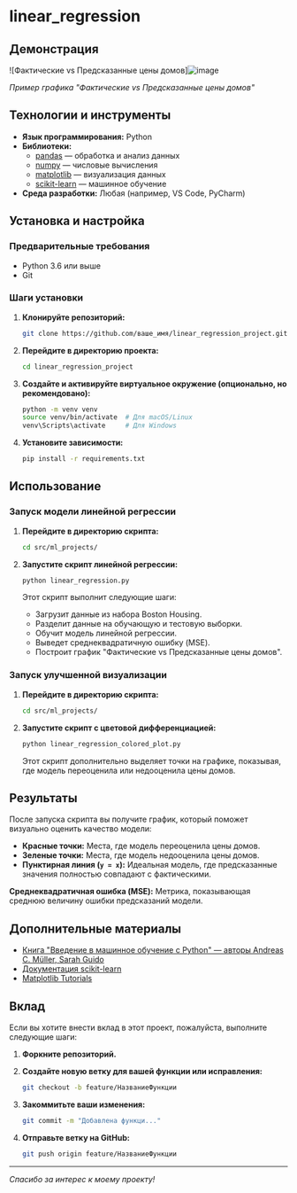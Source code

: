 ﻿# linear_regression

## Демонстрация

![Фактические vs Предсказанные цены домов]![image](https://github.com/user-attachments/assets/ef762dc3-cd62-4726-98ab-00e0e8c07170)


*Пример графика "Фактические vs Предсказанные цены домов"*

## Технологии и инструменты

- **Язык программирования:** Python
- **Библиотеки:**
  - [pandas](https://pandas.pydata.org/) — обработка и анализ данных
  - [numpy](https://numpy.org/) — числовые вычисления
  - [matplotlib](https://matplotlib.org/) — визуализация данных
  - [scikit-learn](https://scikit-learn.org/) — машинное обучение
- **Среда разработки:** Любая (например, VS Code, PyCharm)

## Установка и настройка

### Предварительные требования

- Python 3.6 или выше
- Git

### Шаги установки

1. **Клонируйте репозиторий:**

    ```bash
    git clone https://github.com/ваше_имя/linear_regression_project.git
    ```

2. **Перейдите в директорию проекта:**

    ```bash
    cd linear_regression_project
    ```

3. **Создайте и активируйте виртуальное окружение (опционально, но рекомендовано):**

    ```bash
    python -m venv venv
    source venv/bin/activate  # Для macOS/Linux
    venv\Scripts\activate     # Для Windows
    ```

4. **Установите зависимости:**

    ```bash
    pip install -r requirements.txt
    ```

## Использование

### Запуск модели линейной регрессии

1. **Перейдите в директорию скрипта:**

    ```bash
    cd src/ml_projects/
    ```

2. **Запустите скрипт линейной регрессии:**

    ```bash
    python linear_regression.py
    ```

    Этот скрипт выполнит следующие шаги:
    - Загрузит данные из набора Boston Housing.
    - Разделит данные на обучающую и тестовую выборки.
    - Обучит модель линейной регрессии.
    - Выведет среднеквадратичную ошибку (MSE).
    - Построит график "Фактические vs Предсказанные цены домов".

### Запуск улучшенной визуализации

1. **Перейдите в директорию скрипта:**

    ```bash
    cd src/ml_projects/
    ```

2. **Запустите скрипт с цветовой дифференциацией:**

    ```bash
    python linear_regression_colored_plot.py
    ```

    Этот скрипт дополнительно выделяет точки на графике, показывая, где модель переоценила или недооценила цены домов.

## Результаты

После запуска скрипта вы получите график, который поможет визуально оценить качество модели:

- **Красные точки:** Места, где модель переоценила цены домов.
- **Зеленые точки:** Места, где модель недооценила цены домов.
- **Пунктирная линия (`y = x`):** Идеальная модель, где предсказанные значения полностью совпадают с фактическими.

**Среднеквадратичная ошибка (MSE):** Метрика, показывающая среднюю величину ошибки предсказаний модели.

## Дополнительные материалы

- [Книга "Введение в машинное обучение с Python" — авторы Andreas C. Müller, Sarah Guido](https://www.ozon.ru/product/vvedenie-v-mashinnoe-obuchenie-s-python-175693841/)
- [Документация scikit-learn](https://scikit-learn.org/stable/documentation.html)
- [Matplotlib Tutorials](https://matplotlib.org/stable/tutorials/index.html)

## Вклад

Если вы хотите внести вклад в этот проект, пожалуйста, выполните следующие шаги:

1. **Форкните репозиторий.**
2. **Создайте новую ветку для вашей функции или исправления:**

    ```bash
    git checkout -b feature/НазваниеФункции
    ```

3. **Закоммитьте ваши изменения:**

    ```bash
    git commit -m "Добавлена функци..."
    ```

4. **Отправьте ветку на GitHub:**

    ```bash
    git push origin feature/НазваниеФункции
    ```


---

*Спасибо за интерес к моему проекту!*
